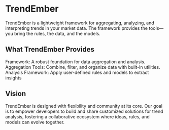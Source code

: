 # TrendEmber
TrendEmber is a lightweight framework for aggregating, analyzing, and interpreting trends in your market data. The framework provides the tools—you bring the rules, the data, and the models.

## What TrendEmber Provides
Framework: A robust foundation for data aggregation and analysis.
Aggregation Tools: Combine, filter, and organize data with built-in utilities.
Analysis Framework: Apply user-defined rules and models to extract insights

## Vision
TrendEmber is designed with flexibility and community at its core. Our goal is to empower developers to build and share customized solutions for trend analysis, fostering a collaborative ecosystem where ideas, rules, and models can evolve together.
